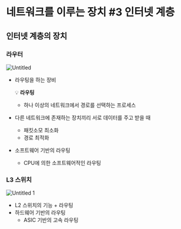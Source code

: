 # 네트워크를 이루는 장치 #3 인터넷 계층

## 인터넷 계층의 장치

### 라우터

![Untitled](https://user-images.githubusercontent.com/47595515/211583152-64b5d4b8-126e-463d-93c5-4fe7b299e28c.png)

- 라우팅을 하는 장비
    
    <aside>
    💡 <b>라우팅</b>
    
    - 하나 이상의 네트워크에서 경로를 선택하는 프로세스
    </aside>
    
- 다른 네트워크에 존재하는 장치끼리 서로 데이터를 주고 받을 때
    - 패킷소모 최소화
    - 경로 최적화
- 소프트웨어 기반의 라우팅
    - CPU에 의한 소프트웨어적인 라우팅

### L3 스위치

![Untitled 1](https://user-images.githubusercontent.com/47595515/211583159-a9616207-9ece-4b3c-b28d-53cd43515328.png)

- L2 스위치의 기능 + 라우팅
- 하드웨어 기반의 라우팅
    - ASIC 기반의 고속 라우팅
